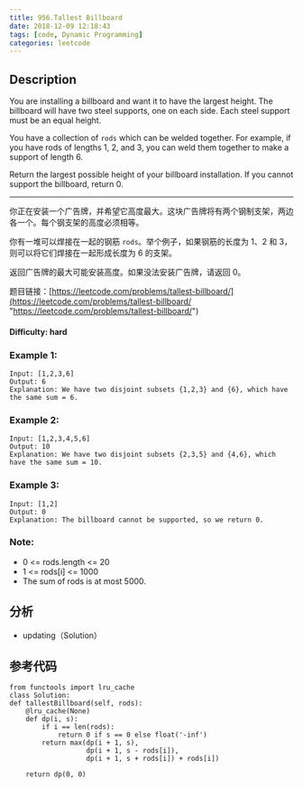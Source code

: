 ```yaml
---
title: 956.Tallest Billboard
date: 2018-12-09 12:18:43
tags: [code, Dynamic Programming]
categories: leetcode
---
```

## Description

You are installing a billboard and want it to have the largest height.  The billboard will have two steel supports, one on each side.  Each steel support must be an equal height.

You have a collection of `rods` which can be welded together.  For example, if you have rods of lengths 1, 2, and 3, you can weld them together to make a support of length 6.

Return the largest possible height of your billboard installation.  If you cannot support the billboard, return 0.

---

你正在安装一个广告牌，并希望它高度最大。这块广告牌将有两个钢制支架，两边各一个。每个钢支架的高度必须相等。

你有一堆可以焊接在一起的钢筋 `rods`。举个例子，如果钢筋的长度为 1、2 和 3，则可以将它们焊接在一起形成长度为 6 的支架。

返回广告牌的最大可能安装高度。如果没法安装广告牌，请返回 0。

题目链接：[https://leetcode.com/problems/tallest-billboard/](https://leetcode.com/problems/tallest-billboard/ "https://leetcode.com/problems/tallest-billboard/")

#### Difficulty: hard

<!-- more -->

### Example 1:

	Input: [1,2,3,6]
	Output: 6
	Explanation: We have two disjoint subsets {1,2,3} and {6}, which have the same sum = 6.

### Example 2:

	Input: [1,2,3,4,5,6]	
	Output: 10
	Explanation: We have two disjoint subsets {2,3,5} and {4,6}, which have the same sum = 10.

### Example 3:

	Input: [1,2]
	Output: 0
	Explanation: The billboard cannot be supported, so we return 0.

### Note:

- 0 <= rods.length <= 20
- 1 <= rods[i] <= 1000
- The sum of rods is at most 5000.

## 分析

- updating（Solution）

## 参考代码

	from functools import lru_cache
	class Solution:
    def tallestBillboard(self, rods):
        @lru_cache(None)
        def dp(i, s):
            if i == len(rods):
                return 0 if s == 0 else float('-inf')
            return max(dp(i + 1, s),
                       dp(i + 1, s - rods[i]),
                       dp(i + 1, s + rods[i]) + rods[i])

        return dp(0, 0)
